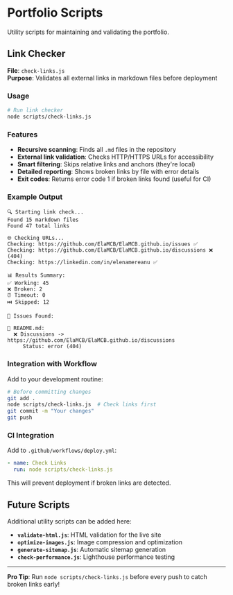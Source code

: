# Portfolio Scripts

Utility scripts for maintaining and validating the portfolio.

## Link Checker

**File**: `check-links.js`  
**Purpose**: Validates all external links in markdown files before deployment

### Usage

```bash
# Run link checker
node scripts/check-links.js
```

### Features

- **Recursive scanning**: Finds all `.md` files in the repository
- **External link validation**: Checks HTTP/HTTPS URLs for accessibility
- **Smart filtering**: Skips relative links and anchors (they're local)
- **Detailed reporting**: Shows broken links by file with error details
- **Exit codes**: Returns error code 1 if broken links found (useful for CI)

### Example Output

```
🔍 Starting link check...
Found 15 markdown files
Found 47 total links

🌐 Checking URLs...
Checking: https://github.com/ElaMCB/ElaMCB.github.io/issues ✅
Checking: https://github.com/ElaMCB/ElaMCB.github.io/discussions ❌ (404)
Checking: https://linkedin.com/in/elenamereanu ✅

📊 Results Summary:
✅ Working: 45
❌ Broken: 2
⏰ Timeout: 0
⏭️ Skipped: 12

🚨 Issues Found:

📄 README.md:
  ❌ Discussions -> https://github.com/ElaMCB/ElaMCB.github.io/discussions
     Status: error (404)
```

### Integration with Workflow

Add to your development routine:

```bash
# Before committing changes
git add .
node scripts/check-links.js  # Check links first
git commit -m "Your changes"
git push
```

### CI Integration

Add to `.github/workflows/deploy.yml`:

```yaml
- name: Check Links
  run: node scripts/check-links.js
```

This will prevent deployment if broken links are detected.

## Future Scripts

Additional utility scripts can be added here:

- **`validate-html.js`**: HTML validation for the live site
- **`optimize-images.js`**: Image compression and optimization  
- **`generate-sitemap.js`**: Automatic sitemap generation
- **`check-performance.js`**: Lighthouse performance testing

---

**Pro Tip**: Run `node scripts/check-links.js` before every push to catch broken links early!


